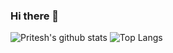 ### Hi there 👋
![Pritesh's github stats](https://github-readme-stats.vercel.app/api?username=priteshiitdh&count_private=true)
![Top Langs](https://github-readme-stats.vercel.app/api/top-langs/?username=priteshiitdh&layout=compact)
